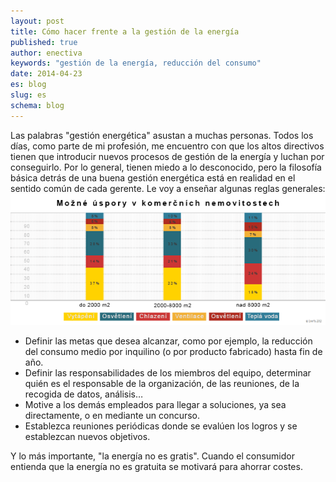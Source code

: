 ```yaml
---
layout: post
title: Cómo hacer frente a la gestión de la energía
published: true
author: enectiva
keywords: "gestión de la energía, reducción del consumo"
date: 2014-04-23
es: blog
slug: es
schema: blog
---
```


Las palabras "gestión energética" asustan a muchas personas. Todos los días, como parte de mi profesión, me encuentro con que los altos directivos tienen que introducir nuevos procesos de gestión de la energía y luchan por conseguirlo. Por lo general, tienen miedo a lo desconocido, pero la filosofía básica detrás de una buena gestión energética está en realidad en el sentido común de cada gerente. Le voy a enseñar algunas reglas generales: 
![mozna-upspory_edit.png](/img/mozna-upspory_edit.png)

- Definir las metas que desea alcanzar, como por ejemplo, la reducción del consumo medio por inquilino (o por producto fabricado) hasta fin de año.
- Definir las responsabilidades de los miembros del equipo, determinar quién es el responsable de la organización, de las  reuniones, de la recogida de datos, análisis…
-	Motive a los demás empleados para llegar a soluciones, ya sea directamente, o en mediante un concurso.
-	Establezca reuniones periódicas donde se evalúen los logros y se establezcan nuevos objetivos.

Y lo más importante, "la energía no es gratis". Cuando el consumidor entienda que la energía no es gratuita se motivará para ahorrar costes.



